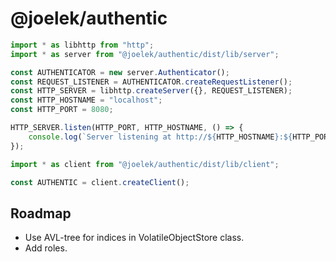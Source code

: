 # @joelek/authentic

```ts
import * as libhttp from "http";
import * as server from "@joelek/authentic/dist/lib/server";

const AUTHENTICATOR = new server.Authenticator();
const REQUEST_LISTENER = AUTHENTICATOR.createRequestListener();
const HTTP_SERVER = libhttp.createServer({}, REQUEST_LISTENER);
const HTTP_HOSTNAME = "localhost";
const HTTP_PORT = 8080;

HTTP_SERVER.listen(HTTP_PORT, HTTP_HOSTNAME, () => {
	console.log(`Server listening at http://${HTTP_HOSTNAME}:${HTTP_PORT}/ ...`);
});
```

```ts
import * as client from "@joelek/authentic/dist/lib/client";

const AUTHENTIC = client.createClient();
```

## Roadmap

* Use AVL-tree for indices in VolatileObjectStore class.
* Add roles.
